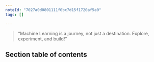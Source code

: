 ```yaml
---
noteId: "7027a0d0801111f0bc7d15f1720af5a0"
tags: []

---
```



> “Machine Learning is a journey, not just a destination. Explore, experiment, and build!”  

## Section table of contents


